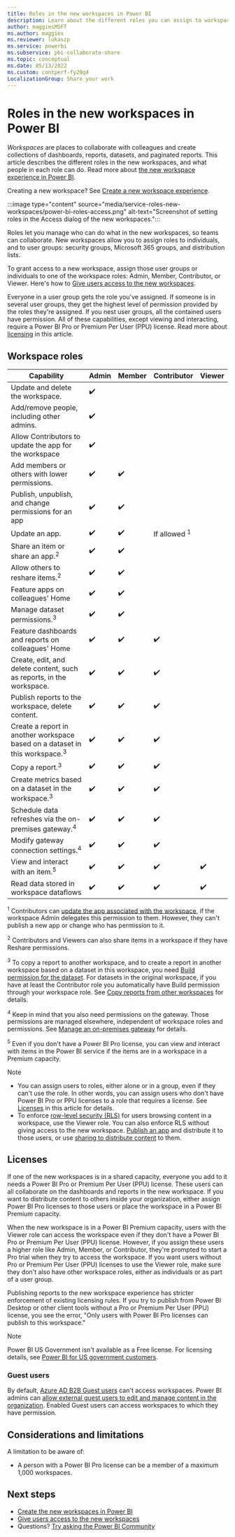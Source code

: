 ```yaml
---
title: Roles in the new workspaces in Power BI
description: Learn about the different roles you can assign to workspace users to grant access to read, write, edit, and more.
author: maggiesMSFT
ms.author: maggies
ms.reviewer: lukaszp
ms.service: powerbi
ms.subservice: pbi-collaborate-share
ms.topic: conceptual
ms.date: 05/13/2022
ms.custom: contperf-fy20q4
LocalizationGroup: Share your work
---
```


# Roles in the new workspaces in Power BI

*Workspaces* are places to collaborate with colleagues and create collections of dashboards, reports, datasets, and paginated reports. This article describes the different roles in the new workspaces, and what people in each role can do. Read more about [the new workspace experience in Power BI](service-new-workspaces.md).

Creating a new workspace? See [Create a new workspace experience](service-create-the-new-workspaces.md).

:::image type="content" source="media/service-roles-new-workspaces/power-bi-roles-access.png" alt-text="Screenshot of setting roles in the Access dialog of the new workspaces.":::

Roles let you manage who can do what in the new workspaces, so teams can collaborate. New workspaces allow you to assign roles to individuals, and to user groups: security groups, Microsoft 365 groups, and distribution lists.

To grant access to a new workspace, assign those user groups or individuals to one of the workspace roles: Admin, Member, Contributor, or Viewer. Here's how to [Give users access to the new workspaces](service-give-access-new-workspaces.md).

Everyone in a user group gets the role you've assigned. If someone is in several user groups, they get the highest level of permission provided by the roles they're assigned. If you nest user groups, all the contained users have permission. All of these capabilities, except viewing and interacting, require a Power BI Pro or Premium Per User (PPU) license. Read more about [licensing](#licenses) in this article.

## Workspace roles

|Capability   | Admin  | Member  | Contributor  | Viewer |
|---|---|---|---|---|
| Update and delete the workspace.  | ✔️ |   |   |   | 
| Add/remove people, including other admins.  |  ✔️ |   |   |   |
| Allow Contributors to update the app for the workspace  |  ✔️ |   |   |   |
| Add members or others with lower permissions.  |  ✔️ | ✔️  |   |   |
| Publish, unpublish, and change permissions for an app |  ✔️ | ✔️  |   |   |
| Update an app. |  ✔️ | ✔️  |  If allowed <sup>1</sup>  |   |
| Share an item or share an app.<sup>2</sup> |  ✔️ | ✔️  |   |   |
| Allow others to reshare items.<sup>2</sup> |  ✔️ | ✔️  |   |   |
| Feature apps on colleagues' Home |  ✔️ | ✔️  |   |   |
| Manage dataset permissions.<sup>3</sup> | ✔️ | ✔️ |  |  |
| Feature dashboards and reports on colleagues' Home |  ✔️ | ✔️  | ✔️ |   |
| Create, edit, and delete content, such as reports, in the workspace.  |  ✔️ | ✔️  | ✔️  |   |
| Publish reports to the workspace, delete content.  |  ✔️ | ✔️  | ✔️  |   |
| Create a report in another workspace based on a dataset in this workspace.<sup>3</sup> |  ✔️ | ✔️  | ✔️  |   |
| Copy a report.<sup>3</sup> | ✔️ | ✔️ | ✔️ |  |
| Create metrics based on a dataset in the workspace.<sup>3</sup> | ✔️ | ✔️ | ✔️ |  |
| Schedule data refreshes via the on-premises gateway.<sup>4</sup> | ✔️ | ✔️ | ✔️ |  |
| Modify gateway connection settings.<sup>4</sup> | ✔️ | ✔️ | ✔️ |  |
| View and interact with an item.<sup>5</sup> |  ✔️ | ✔️  | ✔️  | ✔️  |
| Read data stored in workspace dataflows | ✔️ | ✔️ | ✔️ | ✔️ |

<sup>1</sup> Contributors can [update the app associated with the workspace](../collaborate-share/service-create-the-new-workspaces.md#allow-contributors-to-update-the-app), if the workspace Admin delegates this permission to them. However, they can't publish a new app or change who has permission to it.

<sup>2</sup> Contributors and Viewers can also share items in a workspace if they have Reshare permissions.

<sup>3</sup> To copy a report to another workspace, and to create a report in another workspace based on a dataset in this workspace, you need [Build permission for the dataset](../connect-data/service-datasets-build-permissions.md). For datasets in the original workspace, if you have at least the Contributor role you automatically have Build permission through your workspace role. See [Copy reports from other workspaces](../connect-data/service-datasets-copy-reports.md) for details.

<sup>4</sup> Keep in mind that you also need permissions on the gateway. Those permissions are managed elsewhere, independent of workspace roles and permissions. See [Manage an on-premises gateway](/data-integration/gateway/service-gateway-manage) for details.

<sup>5</sup> Even if you don't have a Power BI Pro license, you can view and interact with items in the Power BI service if the items are in a workspace in a Premium capacity.

> [!NOTE]
> - You can assign users to roles, either alone or in a group, even if they can't use the role. In other words, you can assign users who don't have Power BI Pro or PPU licenses to a role that requires a license. See [Licenses](#licenses) in this article for details.
> - To enforce [row-level security (RLS)](../enterprise/service-admin-rls.md) for users browsing content in a workspace, use the Viewer role. You can also enforce RLS without giving access to the new workspace. [Publish an app](service-create-distribute-apps.md) and distribute it to those users, or use [sharing to distribute content](service-share-dashboards.md) to them.

## Licenses
If one of the new workspaces is in a shared capacity, everyone you add to it needs a Power BI Pro or Premium Per User (PPU) license. These users can all collaborate on the dashboards and reports in the new workspace. If you want to distribute content to others inside your organization, either assign Power BI Pro licenses to those users or place the workspace in a Power BI Premium capacity.

When the new workspace is in a Power BI Premium capacity, users with the Viewer role can access the workspace even if they don't have a Power BI Pro or Premium Per User (PPU) license. However, if you assign these users a higher role like Admin, Member, or Contributor, they're prompted to start a Pro trial when they try to access the workspace. If you want users without Pro or Premium Per User (PPU) licenses to use the Viewer role, make sure they don't also have other workspace roles, either as individuals or as part of a user group.

Publishing reports to the new workspace experience has stricter enforcement of existing licensing rules. If you try to publish from Power BI Desktop or other client tools without a Pro or Premium Per User (PPU) license, you see the error, "Only users with Power BI Pro licenses can publish to this workspace."

> [!NOTE]
> Power BI US Government isn't available as a Free license. For licensing details, see [Power BI for US government customers](../enterprise/service-govus-overview.md).

### Guest users

By default, [Azure AD B2B Guest users](../enterprise/service-admin-azure-ad-b2b.md) can't access workspaces. Power BI admins can [allow external guest users to edit and manage content in the organization](../enterprise/service-admin-azure-ad-b2b.md#guest-users-who-can-edit-and-manage-content). Enabled Guest users can access workspaces to which they have permission.

## Considerations and limitations

A limitation to be aware of:

- A person with a Power BI Pro license can be a member of a maximum 1,000 workspaces.

## Next steps

- [Create the new workspaces in Power BI](service-create-the-new-workspaces.md)
- [Give users access to the new workspaces](service-give-access-new-workspaces.md)
- Questions? [Try asking the Power BI Community](https://community.powerbi.com/)

